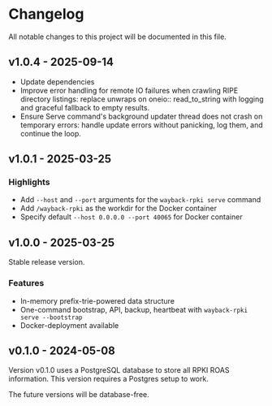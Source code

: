 # Changelog

All notable changes to this project will be documented in this file.

## v1.0.4 - 2025-09-14

- Update dependencies
- Improve error handling for remote IO failures when crawling RIPE directory listings: replace unwraps on oneio::
  read_to_string with logging and graceful fallback to empty results.
- Ensure Serve command's background updater thread does not crash on temporary errors: handle update errors without
  panicking, log them, and continue the loop.

## v1.0.1 - 2025-03-25

### Highlights

* Add `--host` and `--port` arguments for the `wayback-rpki serve` command
* Add `/wayback-rpki` as the workdir for the Docker container
* Specify default `--host 0.0.0.0 --port 40065` for Docker container

## v1.0.0 - 2025-03-25

Stable release version.

### Features

* In-memory prefix-trie-powered data structure
* One-command bootstrap, API, backup, heartbeat with `wayback-rpki serve --bootstrap`
* Docker-deployment available

## v0.1.0 - 2024-05-08

Version v0.1.0 uses a PostgreSQL database to store all RPKI ROAS information. This version requires a Postgres setup to
work.

The future versions will be database-free.